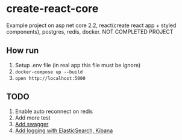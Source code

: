 # create-react-core

Example project on asp net core 2.2, react(create react app + styled components), postgres, redis, docker.
NOT COMPLETED PROJECT

## How run

1. Setup .env file (in real app this file must be ignore)
1. `docker-compose up --build`
1. `open http://localhost:5000`

## TODO

1. Enable auto reconnect on redis
1. Add more test
1. [Add swagger](https://docs.microsoft.com/ru-ru/aspnet/core/tutorials/getting-started-with-swashbuckle?view=aspnetcore-2.2&tabs=visual-studio)
1. [Add logging with ElasticSearch, Kibana](https://www.humankode.com/asp-net-core/logging-with-elasticsearch-kibana-asp-net-core-and-docker)
